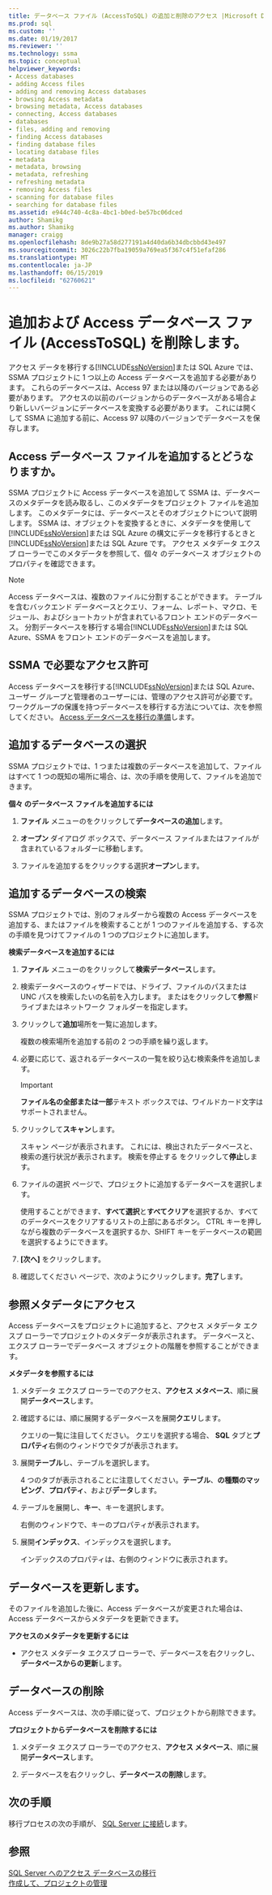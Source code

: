 ```yaml
---
title: データベース ファイル (AccessToSQL) の追加と削除のアクセス |Microsoft Docs
ms.prod: sql
ms.custom: ''
ms.date: 01/19/2017
ms.reviewer: ''
ms.technology: ssma
ms.topic: conceptual
helpviewer_keywords:
- Access databases
- adding Access files
- adding and removing Access databases
- browsing Access metadata
- browsing metadata, Access databases
- connecting, Access databases
- databases
- files, adding and removing
- finding Access databases
- finding database files
- locating database files
- metadata
- metadata, browsing
- metadata, refreshing
- refreshing metadata
- removing Access files
- scanning for database files
- searching for database files
ms.assetid: e944c740-4c8a-4bc1-b0ed-be57bc06dced
author: Shamikg
ms.author: Shamikg
manager: craigg
ms.openlocfilehash: 8de9b27a58d277191a4d40da6b34dbcbbd43e497
ms.sourcegitcommit: 3026c22b7fba19059a769ea5f367c4f51efaf286
ms.translationtype: MT
ms.contentlocale: ja-JP
ms.lasthandoff: 06/15/2019
ms.locfileid: "62760621"
---
```

# <a name="adding-and-removing-access-database-files-accesstosql"></a>追加および Access データベース ファイル (AccessToSQL) を削除します。
アクセス データを移行する[!INCLUDE[ssNoVersion](../../includes/ssnoversion-md.md)]または SQL Azure では、SSMA プロジェクトに 1 つ以上の Access データベースを追加する必要があります。 これらのデータベースは、Access 97 または以降のバージョンである必要があります。 アクセスの以前のバージョンからのデータベースがある場合より新しいバージョンにデータベースを変換する必要があります。 これには開くして SSMA に追加する前に、Access 97 以降のバージョンでデータベースを保存します。  
  
## <a name="what-happens-when-you-add-access-database-files"></a>Access データベース ファイルを追加するとどうなりますか。  
SSMA プロジェクトに Access データベースを追加して SSMA は、データベースのメタデータを読み取るし、このメタデータをプロジェクト ファイルを追加します。 このメタデータには、データベースとそのオブジェクトについて説明します。 SSMA は、オブジェクトを変換するときに、メタデータを使用して[!INCLUDE[ssNoVersion](../../includes/ssnoversion-md.md)]または SQL Azure の構文にデータを移行するときと[!INCLUDE[ssNoVersion](../../includes/ssnoversion-md.md)]または SQL Azure です。 アクセス メタデータ エクスプ ローラーでこのメタデータを参照して、個々 のデータベース オブジェクトのプロパティを確認できます。  
  
> [!NOTE]  
> Access データベースは、複数のファイルに分割することができます。 テーブルを含むバックエンド データベースとクエリ、フォーム、レポート、マクロ、モジュール、およびショートカットが含まれているフロント エンドのデータベース。 分割データベースを移行する場合[!INCLUDE[ssNoVersion](../../includes/ssnoversion-md.md)]または SQL Azure、SSMA をフロント エンドのデータベースを追加します。  
  
## <a name="permissions-that-are-required-by-ssma"></a>SSMA で必要なアクセス許可  
Access データベースを移行する[!INCLUDE[ssNoVersion](../../includes/ssnoversion-md.md)]または SQL Azure、ユーザー グループと管理者のユーザーには、管理のアクセス許可が必要です。 ワークグループの保護を持つデータベースを移行する方法については、次を参照してください。 [Access データベースを移行の準備](preparing-access-databases-for-migration-accesstosql.md)します。  
  
## <a name="selecting-databases-to-add"></a>追加するデータベースの選択  
SSMA プロジェクトでは、1 つまたは複数のデータベースを追加して、ファイルはすべて 1 つの既知の場所に場合、は、次の手順を使用して、ファイルを追加できます。  
  
**個々 のデータベース ファイルを追加するには**  
  
1.  **ファイル** メニューのをクリックして**データベースの追加**します。  
  
2.  **オープン** ダイアログ ボックスで、データベース ファイルまたはファイルが含まれているフォルダーに移動します。  
  
3.  ファイルを追加するをクリックする選択**オープン**します。  
  
## <a name="finding-databases-to-add"></a>追加するデータベースの検索  
SSMA プロジェクトでは、別のフォルダーから複数の Access データベースを追加する、またはファイルを検索することが 1 つのファイルを追加する、する次の手順を見つけてファイルの 1 つのプロジェクトに追加します。  
  
**検索データベースを追加するには**  
  
1.  **ファイル** メニューのをクリックして**検索データベース**します。  
  
2.  検索データベースのウィザードでは、ドライブ、ファイルのパスまたは UNC パスを検索したいの名前を入力します。 またはをクリックして**参照**ドライブまたはネットワーク フォルダーを指定します。  
  
3.  クリックして**追加**場所を一覧に追加します。  
  
    複数の検索場所を追加する前の 2 つの手順を繰り返します。  
  
4.  必要に応じて、返されるデータベースの一覧を絞り込む検索条件を追加します。  
  
    > [!IMPORTANT]  
    > **ファイル名の全部または一部**テキスト ボックスでは、ワイルドカード文字はサポートされません。  
  
5.  クリックして**スキャン**します。  
  
    スキャン ページが表示されます。 これには、検出されたデータベースと、検索の進行状況が表示されます。 検索を停止する をクリックして**停止**します。  
  
6.  ファイルの選択 ページで、プロジェクトに追加するデータベースを選択します。  
  
    使用することができます、**すべて選択**と**すべてクリア**を選択するか、すべてのデータベースをクリアするリストの上部にあるボタン。 CTRL キーを押しながら複数のデータベースを選択するか、SHIFT キーをデータベースの範囲を選択するようにできます。  
  
7.  **[次へ]** をクリックします。  
  
8.  確認してください ページで、次のようにクリックします。**完了**します。  
  
## <a name="browsing-access-metadata"></a>参照メタデータにアクセス  
Access データベースをプロジェクトに追加すると、アクセス メタデータ エクスプ ローラーでプロジェクトのメタデータが表示されます。 データベースと、エクスプ ローラーでデータベース オブジェクトの階層を参照することができます。  
  
**メタデータを参照するには**  
  
1.  メタデータ エクスプ ローラーでのアクセス、**アクセス メタベース**、順に展開**データベース**します。  
  
2.  確認するには、順に展開するデータベースを展開**クエリ**します。  
  
    クエリの一覧に注目してください。 クエリを選択する場合、 **SQL**  タブと**プロパティ**右側のウィンドウでタブが表示されます。  
  
3.  展開**テーブル**し、テーブルを選択します。  
  
    4 つのタブが表示されることに注意してください。**テーブル**、**の種類のマッピング**、**プロパティ**、および**データ**します。  
  
4.  テーブルを展開し、**キー**、キーを選択します。  
  
    右側のウィンドウで、キーのプロパティが表示されます。  
  
5.  展開**インデックス**、インデックスを選択します。  
  
    インデックスのプロパティは、右側のウィンドウに表示されます。  
  
## <a name="refreshing-databases"></a>データベースを更新します。  
そのファイルを追加した後に、Access データベースが変更された場合は、Access データベースからメタデータを更新できます。  
  
**アクセスのメタデータを更新するには**  
  
-   アクセス メタデータ エクスプ ローラーで、データベースを右クリックし、**データベースからの更新**します。  
  
## <a name="removing-databases"></a>データベースの削除  
Access データベースは、次の手順に従って、プロジェクトから削除できます。  
  
**プロジェクトからデータベースを削除するには**  
  
1.  メタデータ エクスプ ローラーでのアクセス、**アクセス メタベース**、順に展開**データベース**します。  
  
2.  データベースを右クリックし、**データベースの削除**します。  
  
## <a name="next-step"></a>次の手順  
移行プロセスの次の手順が、 [SQL Server に接続](https://msdn.microsoft.com/bb8c4bde-cfc2-4636-92ae-5dd24abe9536)します。  
  
## <a name="see-also"></a>参照  
[SQL Server へのアクセス データベースの移行](migrating-access-databases-to-sql-server-azure-sql-db-accesstosql.md)  
[作成して、プロジェクトの管理](creating-and-managing-projects-accesstosql.md)  
  

